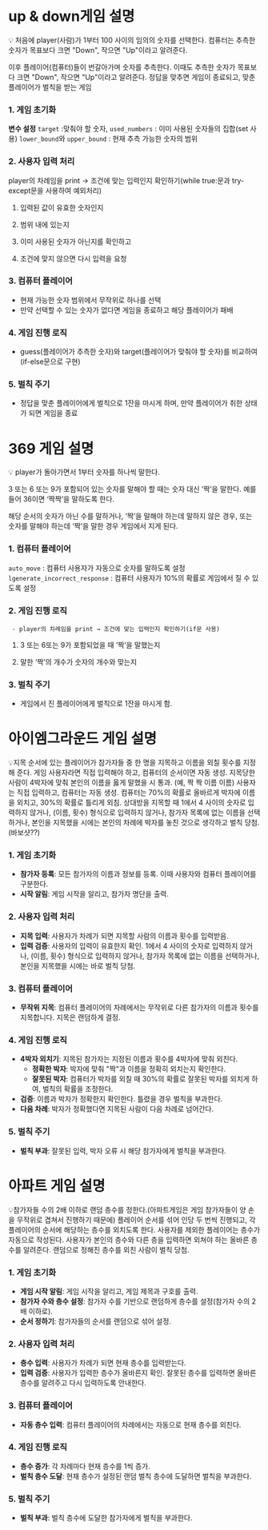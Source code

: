 # up & down게임 설명

<aside>
💡 처음에 player(사람)가 1부터 100 사이의 임의의 숫자를 선택한다.  
컴퓨터는 추측한 숫자가 목표보다 크면 "Down", 작으면 "Up"이라고 알려준다.

이후 플레이어(컴퓨터)들이 번갈아가며 숫자를 추측한다. 이때도 추측한 숫자가 목표보다 크면 "Down", 작으면 "Up"이라고 알려준다.
정답을 맞추면 게임이 종료되고, 맞춘 플레이어가 벌칙을 받는 게임

</aside>

### 1. 게임 초기화

**변수 설정**
`target`  :맞춰야 할 숫자, 
`used_numbers` : 이미 사용된 숫자들의 집합(set 사용)
`lower_bound`와 `upper_bound`  : 현재 추측 가능한 숫자의 범위

### 2. 사용자 입력 처리

player의 차례임을 print → 조건에 맞는 입력인지 확인하기(while true:문과 try-except문을 사용하여 예외처리)

1) 입력된 값이 유효한 숫자인지

2) 범위 내에 있는지

3) 이미 사용된 숫자가 아닌지를 확인하고

4) 조건에 맞지 않으면 다시 입력을 요청

### 3. 컴퓨터 플레이어

- 현재 가능한 숫자 범위에서 무작위로 하나를 선택
- 만약 선택할 수 있는 숫자가 없다면 게임을 종료하고 해당 플레이어가 패배

### 4. 게임 진행 로직

- guess(플레이어가 추측한 숫자)와 target(플레이어가 맞춰야 할 숫자)를 비교하여(if-else문으로 구현)

### 5. 벌칙 주기

- 정답을 맞춘 플레이어에게 벌칙으로 1잔을 마시게 하며, 만약 플레이어가 취한 상태가 되면 게임을 종료


# 369 게임 설명

<aside>
💡 player가 돌아가면서 1부터 숫자를 하나씩 말한다.

3 또는 6 또는 9가 포함되어 있는 숫자를 말해야 할 때는 숫자 대신 ‘짝’을 말한다. 
예를 들어 36이면 ‘짝짝’을 말하도록 한다. 

해당 순서의 숫자가 아닌 수를 말하거나, ‘짝’을 말해야 하는데 말하지 않은 경우, 또는 숫자를 말해야 하는데 ‘짝’을 말한 경우 게임에서 지게 된다. 

</aside>

### 1. 컴퓨터 플레이어

`auto_move` : 컴퓨터 사용자가 자동으로 숫자를 말하도록 설정
`lgenerate_incorrect_response` : 컴퓨터 사용자가 10%의 확률로 게임에서 질 수 있도록 설정 

### 2. 게임 진행 로직

     - player의 차례임을 print → 조건에 맞는 입력인지 확인하기(if문 사용)

1) 3 또는 6또는 9가 포함되었을 때 ‘짝’을 말했는지

2) 말한 ‘짝’의 개수가 숫자의 개수와 맞는지

### 3. 벌칙 주기

- 게임에서 진 플레이어에게 벌칙으로 1잔을 마시게 함.

  

# 아이엠그라운드 게임 설명

💡지목 순서에 있는 플레이어가 참가자들 중 한 명을 지목하고 이름을 외칠 횟수를 지정해 준다. 게임 사용자라면 직접 입력해야 하고, 컴퓨터의 순서이면 자동 생성. 지목당한 사람이 4박자에 맞춰 본인의 이름을 옳게 말했을 시 통과. (예, 짝 짝 이름 이름) 사용자는 직접 입력하고, 컴퓨터는 자동 생성. 컴퓨터는 70%의 확률로 올바르게 박자에 이름을 외치고, 30%의 확률로 틀리게 외침. 상대방을 지목할 때 1에서 4 사이의 숫자로 입력하지 않거나, (이름, 횟수) 형식으로 입력하지 않거나, 참가자 목록에 없는 이름을 선택하거나, 본인을 지목했을 시에는 본인의 차례에 박자를 놓친 것으로 생각하고 벌칙 당첨. (바보샷??)

### 1. 게임 초기화

- **참가자 등록**: 모든 참가자의 이름과 정보를 등록. 이때 사용자와 컴퓨터 플레이어를 구분한다.
- **시작 알림**: 게임 시작을 알리고, 참가자 명단을 출력.

### 2. 사용자 입력 처리

- **지목 입력**: 사용자가 차례가 되면 지목할 사람의 이름과 횟수를 입력받음.
- **입력 검증**: 사용자의 입력이 유효한지 확인.  1에서 4 사이의 숫자로 입력하지 않거나, (이름, 횟수) 형식으로 입력하지 않거나, 참가자 목록에 없는 이름을 선택하거나, 본인을 지목했을 시에는 바로 벌칙 당첨.

### 3. 컴퓨터 플레이어

- **무작위 지목**: 컴퓨터 플레이어의 차례에서는 무작위로 다른 참가자의 이름과 횟수를 지목합니다. 지목은 랜덤하게 결정.

### 4. 게임 진행 로직

- **4박자 외치기**: 지목된 참가자는 지정된 이름과 횟수를 4박자에 맞춰 외친다.
    - **정확한 박자**: 박자에 맞춰 "짝"과 이름을 정확히 외치는지 확인한다.
    - **잘못된 박자**:  컴퓨터가 박자를 외칠 때 30%의 확률로 잘못된 박자를 외치게 하여, 벌칙의 확률을 조정한다.
- **검증**: 이름과 박자가 정확한지 확인한다. 틀렸을 경우 벌칙을 부과한다.
- **다음 차례**: 박자가 정확했다면 지목된 사람이 다음 차례로 넘어간다.

### 5. 벌칙 주기

- **벌칙 부과**: 잘못된 입력, 박자 오류 시 해당 참가자에게 벌칙을 부과한다.

# 아파트 게임 설명

💡참가자들 수의 2배 이하로 랜덤 층수를 정한다.(아파트게임은 게임 참가자들이 양 손을 무작위로 겹쳐서 진행하기 때문에) 플레이어 순서를 섞어 인당 두 번씩 진행되고, 각 플레이어의 순서에 해당하는 층수를 외치도록 한다. 사용자를 제외한 플레이어는 층수가 자동으로 작성된다. 사용자가 본인의 층수와 다른 층을 입력하면 외쳐야 하는 올바른 층수를 알려준다. 랜덤으로 정해진 층수를 외친 사람이 벌칙 당첨.

### 1. 게임 초기화

- **게임 시작 알림**: 게임 시작을 알리고, 게임 제목과 구호를 출력.
- **참가자 수와 층수 설정**: 참가자 수를 기반으로 랜덤하게 층수를 설정(참가자 수의 2배 이하로).
- **순서 정하기**: 참가자들의 순서를 랜덤으로 섞어 설정.

### 2. 사용자 입력 처리

- **층수 입력**: 사용자가 차례가 되면 현재 층수를 입력받는다.
- **입력 검증**: 사용자가 입력한 층수가 올바른지 확인. 잘못된 층수를 입력하면 올바른 층수를 알려주고 다시 입력하도록 안내한다.

### 3. 컴퓨터 플레이어

- **자동 층수 입력**: 컴퓨터 플레이어의 차례에서는 자동으로 현재 층수를 외친다.

### 4. 게임 진행 로직

- **층수 증가**: 각 차례마다 현재 층수를 1씩 증가.
- **벌칙 층수 도달**: 현재 층수가 설정된 랜덤 벌칙 층수에 도달하면 벌칙을 부과한다.

### 5. 벌칙 주기

- **벌칙 부과**: 벌칙 층수에 도달한 참가자에게 벌칙을 부과한다.

